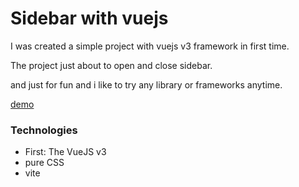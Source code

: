 # Sidebar with vuejs
I was created a simple project with vuejs v3 framework in first time.

The project just about to open and close sidebar.

and just for fun and i like to try any library or frameworks anytime.


[demo](https://nafasebra.github.io/sidebar-vue/)


### Technologies
- First: The VueJS v3
- pure CSS
- vite

